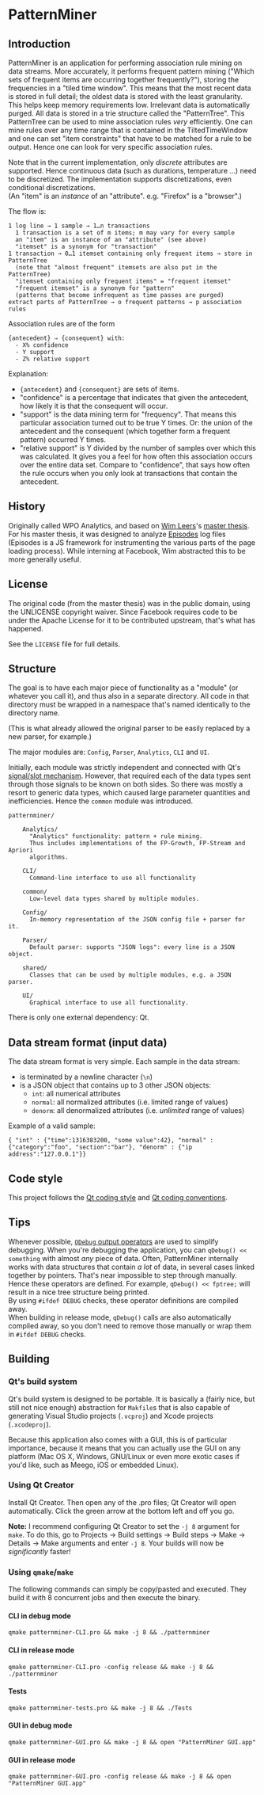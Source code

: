 # PatternMiner

## Introduction

PatternMiner is an application for performing association rule mining on data
streams. More accurately, it performs frequent pattern mining ("Which sets of
frequent items are occurring together frequently?"), storing the frequencies
in a "tiled time window". This means that the most recent data is stored in
full detail; the oldest data is stored with the least granularity. This helps
keep memory requirements low. Irrelevant data is automatically purged. All
data is stored in a trie structure called the "PatternTree". This PatternTree
can be used to mine association rules *very* efficiently. One can mine rules
over any time range that is contained in the TiltedTimeWindow and one can set
"item constraints" that have to be matched for a rule to be output. Hence one
can look for very specific association rules.

Note that in the current implementation, only *discrete* attributes are
supported. Hence continuous data (such as durations, temperature …) need to be
discretized. The implementation supports discretizations, even conditional
discretizations.  
(An "item" is an *instance* of an "attribute". e.g. "Firefox" is a "browser".)

The flow is:

    1 log line → 1 sample → 1…n transactions
      1 transaction is a set of m items; m may vary for every sample
      an "item" is an instance of an "attribute" (see above)
      "itemset" is a synonym for "transaction"
    1 transaction → 0…1 itemset containing only frequent items → store in PatternTree
      (note that "almost frequent" itemsets are also put in the PatternTree)
      "itemset containing only frequent items" = "frequent itemset"
      "frequent itemset" is a synonym for "pattern"
      (patterns that become infrequent as time passes are purged)
    extract parts of PatternTree → o frequent patterns → p association rules


Association rules are of the form

    {antecedent} ⇒ {consequent} with:
      - X% confidence
      - Y support
      - Z% relative support

Explanation:

* `{antecedent}` and `{consequent}` are sets of items.
* "confidence" is a percentage that indicates that given the antecedent, how
  likely it is that the consequent will occur.
* "support" is the data mining term for "frequency". That means this particular
  association turned out to be true Y times. Or: the union of the antecedent
  and the consequent (which together form a frequent pattern) occurred Y times.
* "relative support" is Y divided by the number of samples over which this was
  calculated. It gives you a feel for how often this association occurs over
  the entire data set. Compare to "confidence", that says how often the rule
  occurs when you only look at transactions that contain the antecedent.




## History

Originally called WPO Analytics, and based on [Wim Leers](http://wimleers.com)'s
[master thesis](http://wimleers.com/tags/master-thesis). For his master thesis,
it was designed to analyze [Episodes](http://stevesouders.com/episodes/) log
files (Episodes is a JS framework for instrumenting the various parts of the
page loading process). While interning at Facebook, Wim abstracted this to be
more generally useful.




## License

The original code (from the master thesis) was in the public domain, using the
UNLICENSE copyright waiver. Since Facebook requires code to be under the Apache
License for it to be contributed upstream, that's what has happened.

See the `LICENSE` file for full details.




## Structure

The goal is to have each major piece of functionality as a "module" (or
whatever you call it), and thus also in a separate directory. All code in that
directory must be wrapped in a namespace that's named identically to the
directory name.

(This is what already allowed the original parser to be easily replaced by a
new parser, for example.)

The major modules are: `Config`, `Parser`, `Analytics`, `CLI` and `UI`.

Initially, each module was strictly independent and connected with Qt's
[signal/slot mechanism](http://doc.qt.nokia.com/stable/signalsandslots.html).
However, that required each of the data types sent through those signals to be
known on both sides. So there was mostly a resort to generic data types, which
caused large parameter quantities and inefficiencies. Hence the `common` module
was introduced.

    patternminer/

        Analytics/
          "Analytics" functionality: pattern + rule mining.
          Thus includes implementations of the FP-Growth, FP-Stream and Apriori
          algorithms.

        CLI/
          Command-line interface to use all functionality

        common/
          Low-level data types shared by multiple modules.

        Config/
          In-memory representation of the JSON config file + parser for it.

        Parser/
          Default parser: supports "JSON logs": every line is a JSON object.

        shared/
          Classes that can be used by multiple modules, e.g. a JSON parser.

        UI/
          Graphical interface to use all functionality.


There is only one external dependency: Qt.


## Data stream format (input data)

The data stream format is very simple. Each sample in the data stream:

* is terminated by a newline character (`\n`)
* is a JSON object that contains up to 3 other JSON objects:
  * `int`: all numerical attributes
  * `normal`: all normalized attributes (i.e. limited range of values)
  * `denorm`: all denormalized attributes (i.e. *unlimited* range of values)

Example of a valid sample:

    { "int" : {"time":1316383200, "some value":42}, "normal" : {"category":"foo", "section":"bar"}, "denorm" : {"ip address":"127.0.0.1"}}


## Code style

This project follows the [Qt coding style](http://wiki.qt-project.org/Coding_Style)
and [Qt coding conventions](http://wiki.qt-project.org/Coding_Conventions).




## Tips

Whenever possible, [`QDebug` output operators](http://doc.qt.nokia.com/latest/qdebug.html#writing-custom-types-to-a-stream)
are used to simplify debugging. When you're debugging the application, you can
`qDebug() << something` with almost *any* piece of data. Often, PatternMiner 
internally works with data structures that contain *a lot* of data, in several
cases linked together by pointers. That's near impossible to step through
manually. Hence these operators are defined. For example, `qDebug() << fptree;`
will result in a nice tree structure being printed.  
By using `#ifdef DEBUG` checks, these operator definitions are compiled away.  
When building in release mode, `qDebug()` calls are also automatically compiled
away, so you don't need to remove those manually or wrap them in `#ifdef DEBUG`
checks.




## Building

### Qt's build system

Qt's build system is designed to be portable. It is basically a (fairly nice,
but still not nice enough) abstraction for `Makfile`s that is also capable of
generating Visual Studio projects (`.vcproj`) and Xcode projects
(`.xcodeproj`).

Because this application also comes with a GUI, this is of particular
importance, because it means that you can actually use the GUI on any platform
(Mac OS X, Windows, GNU/Linux or even more exotic cases if you'd like, such as
Meego, iOS or embedded Linux).




### Using Qt Creator

Install Qt Creator. Then open any of the .pro files; Qt Creator will open
automatically. Click the green arrow at the bottom left and off you go.

**Note:** I recommend configuring Qt Creator to set the `-j 8` argument for
`make`. To do this, go to Projects → Build settings → Build steps → Make →
Details → Make arguments and enter `-j 8`. Your builds will now be
*significantly* faster!




### Using `qmake`/`make`

The following commands can simply be copy/pasted and executed. They build it with 8 concurrent jobs and then execute the binary.


#### CLI in debug mode

    qmake patternminer-CLI.pro && make -j 8 && ./patternminer


#### CLI in release mode

    qmake patternminer-CLI.pro -config release && make -j 8 && ./patternminer


#### Tests

    qmake patternminer-tests.pro && make -j 8 && ./Tests


#### GUI in debug mode

    qmake patternminer-GUI.pro && make -j 8 && open "PatternMiner GUI.app"


#### GUI in release mode

    qmake patternminer-GUI.pro -config release && make -j 8 && open "PatternMiner GUI.app"
